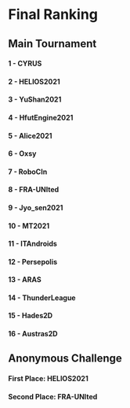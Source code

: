 # Final Ranking

## Main Tournament

#### 1 - CYRUS

#### 2 - HELIOS2021

#### 3 - YuShan2021

#### 4 - HfutEngine2021

#### 5 - Alice2021

#### 6 - Oxsy

#### 7 - RoboCIn

#### 8 - FRA-UNIted

#### 9 - Jyo_sen2021

#### 10 - MT2021

#### 11 - ITAndroids

#### 12 - Persepolis

#### 13 - ARAS

#### 14 - ThunderLeague

#### 15 - Hades2D

#### 16 - Austras2D

## Anonymous Challenge

#### First Place: HELIOS2021

#### Second Place: FRA-UNIted